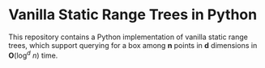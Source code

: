 # Vanilla Static Range Trees in Python

This repository contains a Python implementation of vanilla static range trees,
which support querying for a box among **n** points in **d** dimensions in **O**(log<sup><i>d</i></sup> *n*) time.
